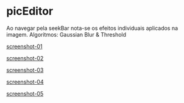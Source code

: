 # picEditor
Ao navegar pela seekBar nota-se os efeitos individuais aplicados na imagem.
Algoritmos: Gaussian Blur & Threshold

[screenshot-01](https://lh3.googleusercontent.com/VYzmCJSqC30DYnncUZgEmXHnpzBzs_gONE7kYXKX8R4XSctZupfmWnvnk_HnoK6jZ6NyC28bz9T7EDClO-7xlxYuHwf-5wjb2Zwfl_ehj_EwJA_5kenuJnRtWRQmehjYyV43nZpJZxZps9PzT60KsDeYWO7CQGi13SZhCXT9TWFK6BQMgrmOXs7u71xtsDFKxWdgkz4jHe66Fqrj2NNoL6b2fhsN4GQUTqXMqhiRujPzakYD2K-35V1XmNu-ZfS0qASa0pznPmDLtnx1LRam7Ff6Qhge8yAbQf2rgAS3FAe2OTP8aCMNX1IDoTB-lc2yoghQQEwc031t2XdwQSghnYmooyBhFX2nQKSO3VTKGvWvSRU0iZSNtYQFwXPIyn-hGZ8HGT9SfLJXDtU4nWmwrN15dHqExrtw7XriUnVIdZAGGyZ1PDBzjxnLPEtjk0UVBOCk3FlOnwFKWesnG5avQKQ0vNB-TqC2Wkxri-f0Pd7YB0h69r3jQPNgOmT4DYD239iniMVDZ9mZDZgKhHqvgVKWeFPT4y53nMCUcqMGypvNc7c8kpSKdwv9BzRNluMhiURAi36MbwWlpxBOrzMGOOkSgCzaaCCpcNZKcGpXi1xKsjyr5kMDXj7dk_Oh94HvKRLVMZH_2IV55pmVJwtECIoNwkqG83UwWA0tDDQr47HcIPlCo27t_cnuqpL4=w342-h608-no)


[screenshot-02](https://lh3.googleusercontent.com/IL8SrSUE-bUCsSe6eRG0oY6c7JjnAQ_PENTKikwcPz7AB8zvV2O9B8nr9QbY88h6SkIAoaK6u0qak02jJ8naMBUDkH7RV4LYIIJgOqOUOS9RNtlbNGbfAJ2SR6kvlcUPmwak-sUKdXIcZftSql33eoU01KnPg4c2HSrm6QvqNduGPs4jbW7ZnKM0TbEm5gkWTOcBUQcPFC7wdx3UmhfcxCm4lC7sLlygW9M2JMFt_BRItnGsZirn6oQ2ZceRZbk5x1QRUgKIX48f0ZN3K35Ohc_ma-fDWtbn9cP3d1K6lK24d1LPQ4rBh1IoDQuDH8gP8aFd0pi_kHdzvE7qbNOB-F5d2w5jKb1bwoPqCIqyDGdXrbaP1V4IB_0JeMrKFAwyegE9pxqy1tISKO_D653UQ2wLl8LWRgkox_pitLGdPrO1uQ47hY0XJI9sjM9QMENvITVeiANFflc5MIyj3FqXx4CrMr4IGVPP6yzhrDiVS23FZtb80bNhbwxws-i1tTA-K9iDj1UpCOrcBFZUTqdDfBKTl7TVdSV7e_aT_OAOzBChmGfppZW-tY1j4BNdk7NPWUe1ApNUS5SAcZuo7Ut0G5g4yqupaMmHigkkTXOWHCrCLwp-pz9clLguA2Rgh2m0CfWV7YpQyaL3OOKgGD_L4Nw0HRPceAnTbq0Uu6sp3Vbmus6a1e7A8Ad5GrED=w342-h608-noo)


[screenshot-03](https://lh3.googleusercontent.com/GmvGHnT-yzKIzUDjEZHT1MoukJ3iZ96oUU2evJXF4d0LkD2FF_s_QISmig0rJBrkzyewYO_R3cvIbKCPzHfWlMA4AvhNuuEuWovsAEku2S6q0LXgR9EKr1Yis28G3FLB-dGKjlImVZ5T55Gx0q0KWuDbNJH0zAfix6xupc_GPrbsJLIeUqxSPazFoxME8BUP37tQZ5IWXyiZkxnVHYhkmYy__CbA48AE5VnpXs-U68hG15wGN_162M1oj4oWRYgRbfxFJ2KQ9wTapjE9qLygfuqp5kjNdaY18U95qXKCPSMmxzChzFBN3yiYaTuSYIX75-3FxQCuwlVMiICyx9cxRVkNReUUJhtysDBrPNFJNIYiTGyxy6XsiBkmY2Zo0ypm7A41ZqtBryhxmmFU__hAssaU6QMtyGYMFv_sDZ39E5h3CLujhWVlTTZ-E2DjEl64dcBzjHZEEosvJ62tp2L5wONwJ6_LgoMuTCcLWWPDDde3n7k3JOrxizyRXN1n2w0iVqjKVptQuOKFpI71FxUnFsb9C66IhrYFyzniVvzkzZY_wTzZyr8RlPjX-TxfCYu7iVmy6DPZyQmhZxp1CkSO499mp3QEZ23FbhJhrfANhEYM0TsllDMRxxbYYgTDlmDnZgBY1ONyFYMUtj_HjgYJXL2ITTkk599XO8PYPJw0RT5b-Xt9LvZDXUaBWMp4=w342-h608-no)


[screenshot-04](https://lh3.googleusercontent.com/GmvGHnT-yzKIzUDjEZHT1MoukJ3iZ96oUU2evJXF4d0LkD2FF_s_QISmig0rJBrkzyewYO_R3cvIbKCPzHfWlMA4AvhNuuEuWovsAEku2S6q0LXgR9EKr1Yis28G3FLB-dGKjlImVZ5T55Gx0q0KWuDbNJH0zAfix6xupc_GPrbsJLIeUqxSPazFoxME8BUP37tQZ5IWXyiZkxnVHYhkmYy__CbA48AE5VnpXs-U68hG15wGN_162M1oj4oWRYgRbfxFJ2KQ9wTapjE9qLygfuqp5kjNdaY18U95qXKCPSMmxzChzFBN3yiYaTuSYIX75-3FxQCuwlVMiICyx9cxRVkNReUUJhtysDBrPNFJNIYiTGyxy6XsiBkmY2Zo0ypm7A41ZqtBryhxmmFU__hAssaU6QMtyGYMFv_sDZ39E5h3CLujhWVlTTZ-E2DjEl64dcBzjHZEEosvJ62tp2L5wONwJ6_LgoMuTCcLWWPDDde3n7k3JOrxizyRXN1n2w0iVqjKVptQuOKFpI71FxUnFsb9C66IhrYFyzniVvzkzZY_wTzZyr8RlPjX-TxfCYu7iVmy6DPZyQmhZxp1CkSO499mp3QEZ23FbhJhrfANhEYM0TsllDMRxxbYYgTDlmDnZgBY1ONyFYMUtj_HjgYJXL2ITTkk599XO8PYPJw0RT5b-Xt9LvZDXUaBWMp4=w342-h608-no)


[screenshot-05](https://lh3.googleusercontent.com/Tq8qtwmHve7qyYDeAqkdjnNyHFjtkXHIrX9T5e3FmQxc3B0fMI3xqG2V0oWakkTGl7ZjdA2zp-apgy_aRW8kCHwgJswEJpeQVoAjcKMIGIvzxYCDdDZ3vQlGDNuKHiV7fKHA3xuH7uxwdHKUwNLHeUZ6P6sIjhMQROGcNNsotFqonHVAzX40SQK9H0NXGYR3s_W3G_tofZjYkRJnwdRV45TDD5VjihnWdw0iZo1ZWdQh1idlNJhH2QehHXKs4tjEDxk3rL0hDABFPhJRYLiCceqgObNRlZmMjpWiTLIfF0edEv6xejytZ_4LOo7M7E96T6N83FH7GlFLi3s1rp0MYIhytSBAKQtHn3UeIwUU0FU8nTkiJHdMz80mCQEhfhLLC88frPOyeLNnJGmOHaivVsLtS7tBqg3-dp5t0-hTHBdoTZ5_Ep6UOVVvktKe643bg4b0DQrvzTCihX1Rp8TAg_jU8_l3QYSyi7wurFHBaJfwGgOqdKl0iln3YFuVuvuMNxNskCb7qDGNkVum_NiIiC2U6NMr9f_3SDqUCSWvTJ8GEivHQEMZYKN7smtxuRmm1f_XSEW6owd96EFzEkQTx9Y8fHfKz_sru8UrsX8rn7F7cBX_sevTBtAZag31kG_uAh82LXEB0rxEvs_tUyKPtqf2Jih_X5k8B0OdxOQ0_axfBq8B9wChOSI-Lt56=w342-h608-no)


